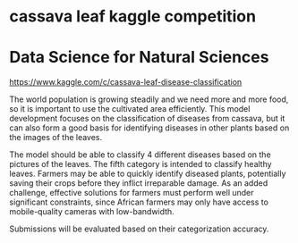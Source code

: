 # cassava leaf kaggle competition
# Data Science for Natural Sciences

https://www.kaggle.com/c/cassava-leaf-disease-classification

The world population is growing steadily and we need more and more food, so it is important to use the cultivated area efficiently. 
This model development focuses on the classification of diseases from cassava, but it can also form a good basis for identifying diseases in other plants based on the images of the leaves. 

The model should be able to classify 4 different diseases based on the pictures of the leaves. The fifth category is intended to classify healthy leaves. Farmers may be able to quickly identify diseased plants, potentially saving their crops before they inflict irreparable damage. As an added challenge, effective solutions for farmers must perform well under significant constraints, since African farmers may only have access to mobile-quality cameras with low-bandwidth.

Submissions will be evaluated based on their categorization accuracy.  
